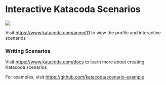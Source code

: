 # Interactive Katacoda Scenarios

[![](http://shields.katacoda.com/katacoda/anmol11/count.svg)](https://www.katacoda.com/anmol11 "Get your profile on Katacoda.com")

Visit https://www.katacoda.com/anmol11 to view the profile and interactive scenarios

### Writing Scenarios
Visit https://www.katacoda.com/docs to learn more about creating Katacoda scenarios

For examples, visit https://github.com/katacoda/scenario-example
